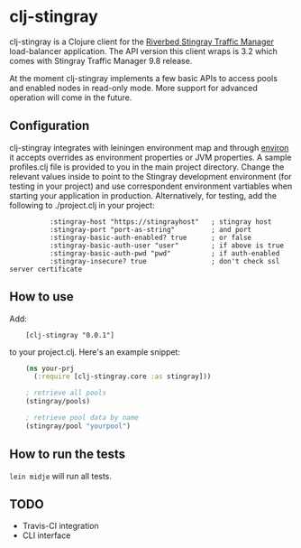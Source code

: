 # clj-stingray

clj-stingray is a Clojure client for the [Riverbed Stingray Traffic Manager](http://www.riverbed.com) load-balancer application. The API version this client wraps is 3.2 which comes with Stingray Traffic Manager 9.8 release.

At the moment clj-stingray implements a few basic APIs to access pools and enabled nodes in read-only mode. More support for advanced operation will come in the future.

## Configuration

clj-stingray integrates with leiningen environment map and through [environ]() it accepts overrides as environment properties or JVM properties. A sample profiles.clj file is provided to you in the main project directory. Change the relevant values inside to point to the Stingray development environment (for testing in your project) and use correspondent environment vartiables when starting your application in production. Alternatively, for testing, add the following to ./project.clj in your project:

              :stingray-host "https://stingrayhost"   ; stingray host
              :stingray-port "port-as-string"         ; and port
              :stingray-basic-auth-enabled? true      ; or false
              :stingray-basic-auth-user "user"        ; if above is true
              :stingray-basic-auth-pwd "pwd"          ; if auth-enabled
              :stingray-insecure? true                ; don't check ssl server certificate

## How to use

Add:

        [clj-stingray "0.0.1"]

to your project.clj. Here's an example snippet:

```clojure
    (ns your-prj
      (:require [clj-stingray.core :as stingray]))

    ; retrieve all pools
    (stingray/pools)

    ; retrieve pool data by name
    (stingray/pool "yourpool")
```

## How to run the tests

`lein midje` will run all tests.

## TODO

* Travis-CI integration
* CLI interface
